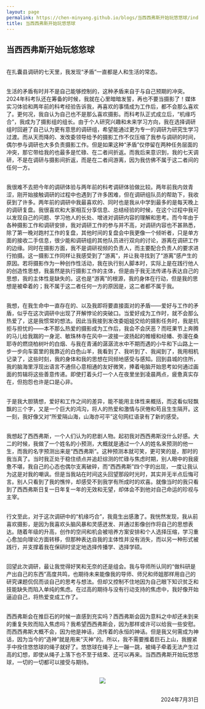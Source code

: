 ```yaml
---
layout: page
permalink: https://chen-minyang.github.io/blogs/当西西弗斯开始玩悠悠球/index.html
title: 当西西弗斯开始玩悠悠球
---
```


## 当西西弗斯开始玩悠悠球

<br>在扎囊县调研的七天里，我发现“矛盾”一直都是人和生活的常态。

<br>生活的矛盾有时并不是自己能够控制的，这种矛盾来自于与自己预期的冲突。2024年科考队还在筹备的时候，我就在心里暗暗发誓，再也不要当摄影了！媒体实习体验和两年前的科考经验告诉我，再喜欢的事情成为工作后，都不会那么喜欢了。更何况，我自认为自己也不是那么喜欢摄影。而科考队正式成立后，“机缘巧合”，我成为了摄影组的组长。由于个人研究兴趣和未来学习方向，我在选择调研组时回避了自己认为更有意思的调研组，希望能通过更为专一的调研为研究生学习过渡。而从天而降的、发改委领导给予的摄影工作不仅压缩了我参与调研的时间，偶尔参与调研也大多负责摄影工作。但是如果这种“矛盾”仅停留在两种任务层面的冲突，那它带给我的也最多是忙碌、在二者间折返。而我后来意识到，我的七天调研，不是在调研与摄影间折返，而是在二者间游离，因为我仿佛不属于这二者间的任何一方。

<br>我很难不去把今年的调研体验与两年前的科考调研体验做比较。两年前我内敛青涩，刚开始接触调研的过程中也遇到了许多困难，但在调研组队员的帮助下，我收获到了许多。两年前的调研中我最喜欢的、同时也是我从中学到最多的是每天晚上的调研复盘。我很喜欢和大家相互分享信息、总结经验的时候，在这个过程中我可以发现自己的问题、学习他人的长处、增进对调研内容的理解和思考。而今年由于各种摄影工作和调研安排，我对调研工作的参与并不高，对调研内容也不甚熟悉，除了第一晚对跑村工作的复盘，其他时间的复盘会中我更像一个倾听者，只是单方面的接收二手信息，很少能和调研组的其他队员进行双向的讨论，游离在调研工作的边缘。同时在摄影方面，我不是调研视频的负责人，而主要配合负责人的要求进行拍摄。这一摄影工作同样让我感受到了“游离”，并让我寻找到了“游离”感产生的原因。若将摄影作为一种创作性活动，我在执行别人脚本时，实际上是在践行他人的创造性思想，我虽然是执行摄影工作的主体，但是由于我无法传递与表达自己的思想，我的主体性是缺失的。这也是“游离”的根源，我的身体在行动，但是我的思想是被牵着的；我不属于这二者任何一方的原因是，这二者都不属于我。

<br>我想，在我生命中一直存在的、以及我即将要直接面对的矛盾——爱好与工作的矛盾，似乎在这次调研中出现了开解悖论的突破口。当爱好成为工作时，就不会那么热爱了，这是我惯常的想法。因此当我接到发改委姐姐交给的摄影任务时，我是抗拒与担忧的——本不那么热爱的摄影成为工作后，我会不会厌恶？而旺果节上奔腾的马儿给我踹的一身泥、敏珠林寺在风中一波接一波扬起的帷幔和经幡、弥漫在桑耶寺的燃烧柏树叶的白烟、与我在青浦的潺潺流水中不期而遇的小牛和下山路上一步一步向车窗里的我靠近的白色山羊，我看到了、我听到了、我闻到了，我用相机记录了，这些时刻，我的身体和我的思想在同频地感受与感知。回到县城的住所，我的脑海里浮现出语言不通但心意相通的友好微笑，捧着电脑开始思考如何通过画面的剪辑将这些善意传递。即使打着头灯一个人在夜里坐到凌晨两点，疲惫真实存在，但抱怨也许是口是心非。

<br>于是我大胆猜想，爱好和工作之间的差异，能不能用主体性来概括，而这看似轻飘飘的三个字，又是一个巨大的鸿沟，将人的热爱和激情与厌倦和苟且生生隔开。这一刻，我好像又对“所爱隔山海，山海亦可平”这句网红语录有了新的感受。

<br>我想起了西西弗斯，一个人们认为的悲剧人物。起初我对西西弗斯没什么好感。大二的时候，我做了一个姓名的小预测，大概就是通过一个人的姓名来预测的他一生，而我的名字预测出来是“西西弗斯”。这种预测本就可笑，更可笑的是，那时的我当真了。当时我正处于稳住绩点并追赶综测的忙碌与焦虑时期，别人眼中的我疲惫不堪，我自己的心态也偶尔支离破碎，而“西西弗斯”四个字的出现，一度让我认为这是对我的嘲讽。但是当我站在时间这头回望那段时光时，其实并无半点后悔可言。别人只看到了我的憔悴，却感受不到我学有所成时的欢喜。就像当时的我只看到了西西弗斯日复一日年复一年的无效和无望，却体会不到他对自己命运的珍视与主宰。

<br>行文至此，对于这次调研中的“机缘巧合”，我竟生出感激了。我恍然发现，我从前喜欢摄影，是因为我喜欢头脑风暴和灵感迸发、并通过影像创作将自己的思想表达。随着年级的升高，创作的空间和机会被培养方案安排和个人选择压缩，学习重心愈加向理论方面转移，但那种表达自我的主体性并没有消失，而以另一种形式被践行，并支撑着我在保研时坚定地选择传播学、选择学硕。

<br>回望此次调研，最让我觉得好笑和无奈的还是组会。我与导师所认同的“做科研是产出自己的东西”高度共鸣，也期待未来能像我的导师、师兄和师姐那样用自己的研究课题侃侃而谈自己的思考与想法。但却又控制不住地因为自己眼下知识贫乏和技能缺失而陷入单纯的焦虑。在过高的期待与没有行动支持的焦虑中，我好像开始逼迫自己，将热爱变成工作了。

<br>西西弗斯会在推巨石的时候一直感到充实吗？西西弗斯会因为意料之中却还未到来的重复失败而陷入焦虑吗？我希望西西弗斯会，因为那样或许可以给我一些安慰。而西西弗斯大概不会，因为他是神话，流传着的永恒的神话。但是我又何需成为神话，因为当今的“造神”就是用来“灭神”的。所以，我不需要推着巨石上山，我握紧手中拴住悠悠球的绳子就好了。悠悠球在绳子上一蹦一跳，被绳子牵着无法产生过高的幻想，即使从绳子上落下也不至于结束、还可以再来。当西西弗斯开始玩悠悠球，一切的一切都可以接受与期待。

<br>

<center>
<img src="/images/blog2.jpg">
</center>
<br>

<p align="right">2024年7月31日</p>
